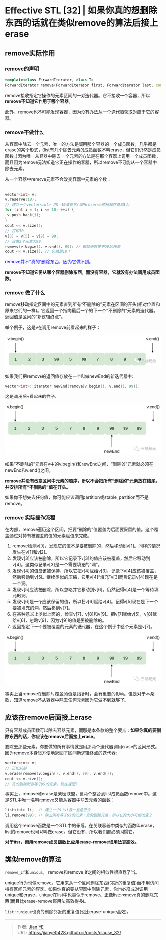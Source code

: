 # Effective STL [32] | 如果你真的想删除东西的话就在类似remove的算法后接上erase


## remove实际作用

### remove的声明
```c++
template<class ForwardIterator, class T>
ForwardIterator remove(ForwardIterator first, ForwardIterator last, const T& value);
```

remove接收指定它操作的元素区间的一对迭代器。它不接收一个容器，所以**remove不知道它作用于哪个容器**。

此外，remove也不可能发现容器，因为没有办法从一个迭代器获取对应于它的容器。

### remove不做什么

从容器中除去一个元素，唯一的方法是调用那个容器的一个成员函数，几乎都是erase的某个形式，(list有几个除去元素的成员函数不叫erase，但它们仍然是成员函数。)因为唯一从容器中除去一个元素的方法是在那个容器上调用一个成员函数，而且因为remove无法知道它正在操作的容器，所以remove不可能从一个容器中除去元素。

从一个容器中remove元素不会改变容器中元素的个数：

```c++

vector<int> v;
v.reserve(10);
// 建立一个vector<int> 用1-10填充它(调用reserve的解释在条款14)
for (int i = 1; i <= 10; ++i) {
 v.push_back(i);
}
cout << v.size();
// 打印10
v[3] = v[5] = v[9] = 99;
// 设置3个元素为99
remove(v.begin(), v.end(), 99); // 删除所有等于99的元素
cout << v.size(); // 仍然是10！
```

<font color=blue>remove并不“真的”删除东西，因为它做不到。</font>

**remove不知道它要从哪个容器删除东西，而没有容器，它就没有办法调用成员函数。**

### remove 做了什么

remove移动指定区间中的元素直到所有“不删除的”元素在区间的开头(相对位置和原来它们的一样)。它返回一个指向最后一个的下一个“不删除的”元素的迭代器。返回值是区间的“新逻辑终点”。

举个例子，这是v在调用remove前看起来的样子：

![](images/1.png)

如果我们把remove的返回值存放在一个叫做newEnd的新迭代器中:

```c++
vector<int>::iterator newEnd(remove(v.begin(), v.end(), 99));
```

这是调用后v看起来的样子:

![](images/2.png)

如果“不删除的”元素在v中的v.begin()和newEnd之间，“删除的”元素就必须在newEnd和v.end()之间。

**remove并没有改变区间中元素的顺序，所以不会把所有“删除的”元素放在结尾，并安排所有“不删除的”值在开头。**

如果你不想失去任何值，你可能应该调用partition或stable_partition而不是remove。

### remove 实际操作流程

在内部，remove遍历这个区间，把要“删除的”值覆盖为后面要保留的值。这个覆盖通过对持有被覆盖的值的元素赋值来完成。

1. remove检测v[0]，发现它的值不是要被删除的，然后移动到v[1]。同样的情况发生在v[1]和v[2]。
2. 发现v[3]应该被删除，所以它记录下v[3]的值应该被覆盖，然后它移动到v[4]。这类似记录v[3]是一个需要填充的“洞”。
3. 发现v[4]的值应该被保持，所以它把v[4]赋给v[3]，记录下v[4]应该被覆盖，然后移动到v[5]。继续类似的压缩，它用v[4]“填充”v[3]而且记录v[4]现在是一个洞。
4. 发现v[5]应该被删除，所以忽略并它移动到v[6]。仍然记得v[4]是一个等待填充的洞。
5. 发现v[6]是一个应该保留的值，所以把v[6]赋给v[4]。记得v[5]现在是下一个要被填充的洞，然后移到v[7]。
6. 在某种意义上类似上面的，检查v[7]、v[8]和v[9]。把v[7]赋给v[5]，v[8]赋给v[6]，忽略v[9]，因为v[9]的值是要被删除的。
7. 返回指定下一个要被覆盖的元素的迭代器，在这个例子中这个元素是v[7]。

![](images/3.png)

事实上当remove在删除时覆盖的值是指针时，会有重要的影响。但是对于本条款，知道remove不从容器中除去任何元素因为它做不到就够了。

## 应该在remove后面接上erase

只有容器成员函数可以除去容器元素，而那是本条款的整个要点：**如果你真的要删除东西的话，你应该在remove后面接上erase**。

要除去那些元素，你要做的所有事情就是用那两个迭代器调用erase的区间形式。因为remove本身很方便地返回了区间新逻辑终点的迭代器:

```c++
vector<int> v;
// 正如从前
v.erase(remove(v.begin(), v.end(), 99), v.end());
cout << v.size();
// 真的删除所有等于99的元素，现在返回7
```

事实上，remove和erase是亲密联盟，这两个整合到list成员函数remove中。这是STL中唯一名叫remove又能从容器中除去元素的函数：

```c++
list<int> li;  // 建立一个list放一些值进去
li.remove(99); // 除去所有等于99的元素：真的删除元素，所以它的大小可能改变了
```

调用这个remove函数是一个STL中的矛盾。在关联容器中类似的函数叫erase，list的remove也可以叫做erase。但它没有，所以我们都必须习惯它。

**对于list，调用remove成员函数比应用erase-remove惯用法更高效。**

## 类似remove的算法

`remove_if`和`unique`。 remove和remove_if之间的相似性很直截了当。

unique行为也像remove。它用来从一个区间删除东西(邻近的重复值)而不用访问持有区间元素的容器。如果你真的要从容器中删除元素，你也必须成对调用unique和erase，unique在list中也类似于remove。正像list::remove真的删除东西(而且比erase-remove惯用法高效得多)。

`list::unique`也真的删除邻近的重复值(也比erase-unique高效)。



---

> 作者: [Jian YE](https://github.com/jianye0428)  
> URL: https://jianye0428.github.io/posts/clause_32/  

